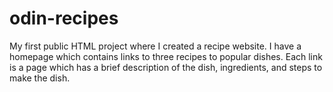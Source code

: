 # odin-recipes
My first public HTML project where I created a recipe website. I have a homepage which contains links to three recipes to popular dishes. Each link is a page which has a brief description of the dish, ingredients, and steps to make the dish.
